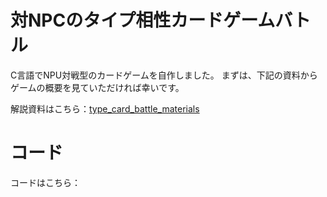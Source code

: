 # 対NPCのタイプ相性カードゲームバトル

C言語でNPU対戦型のカードゲームを自作しました。
まずは、下記の資料からゲームの概要を見ていただければ幸いです。

解説資料はこちら：[type_card_battle_materials](type_card_battle_materials/)

# コード

コードはこちら：

